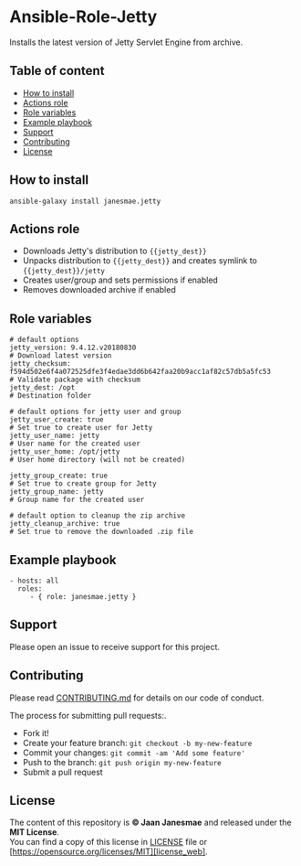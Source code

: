 # Ansible-Role-Jetty

Installs the latest version of Jetty Servlet Engine from archive.

## Table of content

* [How to install](#how-to-install)
* [Actions role](#actions-role)
* [Role variables](#role-variables)
* [Example playbook](#example-playbook)
* [Support](#support)
* [Contributing](#contributing)
* [License](#license)

## How to install

```
ansible-galaxy install janesmae.jetty
```

## Actions role

- Downloads Jetty's distribution to `{{jetty_dest}}`
- Unpacks distribution to `{{jetty_dest}}` and creates symlink to `{{jetty_dest}}/jetty`
- Creates user/group and sets permissions if enabled
- Removes downloaded archive if enabled

## Role variables

```
# default options
jetty_version: 9.4.12.v20180830                                                         # Download latest version
jetty_checksum: f594d502e6f4a072525dfe3f4edae3dd6b642faa20b9acc1af82c57db5a5fc53        # Validate package with checksum
jetty_dest: /opt                                                                        # Destination folder

# default options for jetty user and group
jetty_user_create: true                                                                 # Set true to create user for Jetty
jetty_user_name: jetty                                                                  # User name for the created user
jetty_user_home: /opt/jetty                                                             # User home directory (will not be created)

jetty_group_create: true                                                                # Set true to create group for Jetty
jetty_group_name: jetty                                                                 # Group name for the created user

# default option to cleanup the zip archive
jetty_cleanup_archive: true                                                            # Set true to remove the downloaded .zip file

```

## Example playbook

    - hosts: all
      roles:
         - { role: janesmae.jetty }

## Support

Please open an issue to receive support for this project.

## Contributing

Please read [CONTRIBUTING.md][contributing] for details on our code of conduct.

The process for submitting pull requests:.

* Fork it!
* Create your feature branch: `git checkout -b my-new-feature`
* Commit your changes: `git commit -am 'Add some feature'`
* Push to the branch: `git push origin my-new-feature`
* Submit a pull request

## License

The content of this repository is **&copy; Jaan Janesmae** and released under the **MIT License**.<br>
You can find a copy of this license in [LICENSE][license] file
or [https://opensource.org/licenses/MIT][license_web].

[contributing]:		./CONTRIBUTING.md
[license]:			./LICENSE
[license_web]:		https://opensource.org/licenses/MIT

